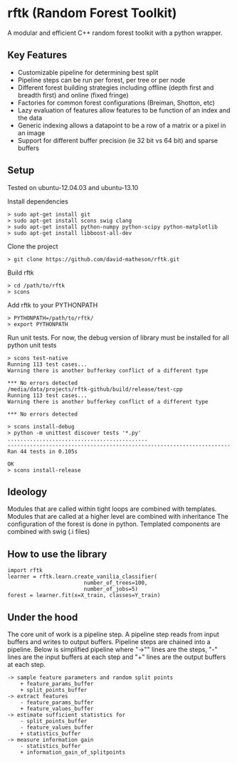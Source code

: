 rftk (Random Forest Toolkit)
===================

A modular and efficient C++ random forest toolkit with a python wrapper.  

Key Features
--------------
+ Customizable pipeline for determining best split
+ Pipeline steps can be run per forest, per tree or per node
+ Different forest building strategies including offline (depth first and breadth first) and online (fixed fringe)
+ Factories for common forest configurations (Breiman, Shotton, etc) 
+ Lazy evaluation of features allow features to be function of an index and the data 
+ Generic indexing allows a datapoint to be a row of a matrix or a pixel in an image
+ Support for different buffer precision (ie 32 bit vs 64 bit) and sparse buffers

Setup
--------------
Tested on ubuntu-12.04.03 and ubuntu-13.10

Install dependencies

    > sudo apt-get install git
    > sudo apt-get install scons swig clang
    > sudo apt-get install python-numpy python-scipy python-matplotlib
    > sudo apt-get install libboost-all-dev

Clone the project

    > git clone https://github.com/david-matheson/rftk.git

Build rftk

    > cd /path/to/rftk
    > scons

Add rftk to your PYTHONPATH

    > PYTHONPATH=/path/to/rftk/
    > export PYTHONPATH  

Run unit tests.  For now, the debug version of library must be installed for all python unit tests 

    > scons test-native
    Running 113 test cases...
    Warning there is another bufferkey conflict of a different type

    *** No errors detected
    /media/data/projects/rftk-github/build/release/test-cpp
    Running 113 test cases...
    Warning there is another bufferkey conflict of a different type

    *** No errors detected

    > scons install-debug 
    > python -m unittest discover tests '*.py'
    ............................................
    ----------------------------------------------------------------------
    Ran 44 tests in 0.105s

    OK
    > scons install-release


Ideology
--------------
Modules that are called within tight loops are combined with templates.  Modules that are called at a higher level are combined with inheritance  The configuration of the forest is done in python.  Templated components are combined with swig (.i files)

How to use the library
--------------

    import rftk
    learner = rftk.learn.create_vanilia_classifier(                         
                            number_of_trees=100,
                            number_of_jobs=5)
    forest = learner.fit(x=X_train, classes=Y_train)


Under the hood
--------------
The core unit of work is a pipeline step.  A pipeline step reads from input buffers and writes to output buffers. Pipeline steps are chained into a pipeline. Below is simplified pipeline where "->"" lines are the steps, "-" lines are the input buffers at each step and "+" lines are the output buffers at each step. 

    -> sample feature parameters and random split points
        + feature_params_buffer
        + split_points_buffer
    -> extract features
        - feature_params_buffer
        + feature_values_buffer
    -> estimate sufficient statistics for 
        - split_points_buffer
        - feature_values_buffer
        + statistics_buffer
    -> measure information gain  
        - statistics_buffer
        + information_gain_of_splitpoints


